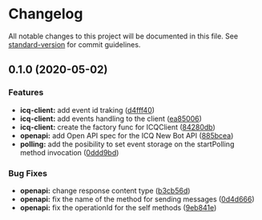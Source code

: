 # Changelog

All notable changes to this project will be documented in this file. See [standard-version](https://github.com/conventional-changelog/standard-version) for commit guidelines.

## 0.1.0 (2020-05-02)


### Features

* **icq-client:** add event id traking ([d4fff40](https://github.com/aleksandryackovlev/icq-bot-sdk/commit/d4fff40a787f9930e7d26c7ea1d23ea8eb4f226f))
* **icq-client:** add events handling to the client ([ea85006](https://github.com/aleksandryackovlev/icq-bot-sdk/commit/ea850066df63540d1f3167e59259220fd163d52d))
* **icq-client:** create the factory func for ICQClient ([84280db](https://github.com/aleksandryackovlev/icq-bot-sdk/commit/84280db72cb81054cd5d0741f99432055bff5464))
* **openapi:** add Open API spec for the ICQ New Bot API ([885bcea](https://github.com/aleksandryackovlev/icq-bot-sdk/commit/885bcea3d15ad6c8544e530319f43ca65ed1207b))
* **polling:** add the posibility to set event storage on the startPolling method invocation ([0ddd9bd](https://github.com/aleksandryackovlev/icq-bot-sdk/commit/0ddd9bd2db1bbba8eb62097992bfc3de90f769c6))


### Bug Fixes

* **openapi:** change response content type ([b3cb56d](https://github.com/aleksandryackovlev/icq-bot-sdk/commit/b3cb56dcfd3828f40ea5916cac1e5fb129ca0774))
* **openapi:** fix the name of the method for sending messages ([0d4d666](https://github.com/aleksandryackovlev/icq-bot-sdk/commit/0d4d666d4729ddd8a3cfa0a700fd1547e00d776f))
* **openapi:** fix the operationId for the self methods ([9eb841e](https://github.com/aleksandryackovlev/icq-bot-sdk/commit/9eb841e781b1b303800fcef1f71292b7e6cf49dd))
